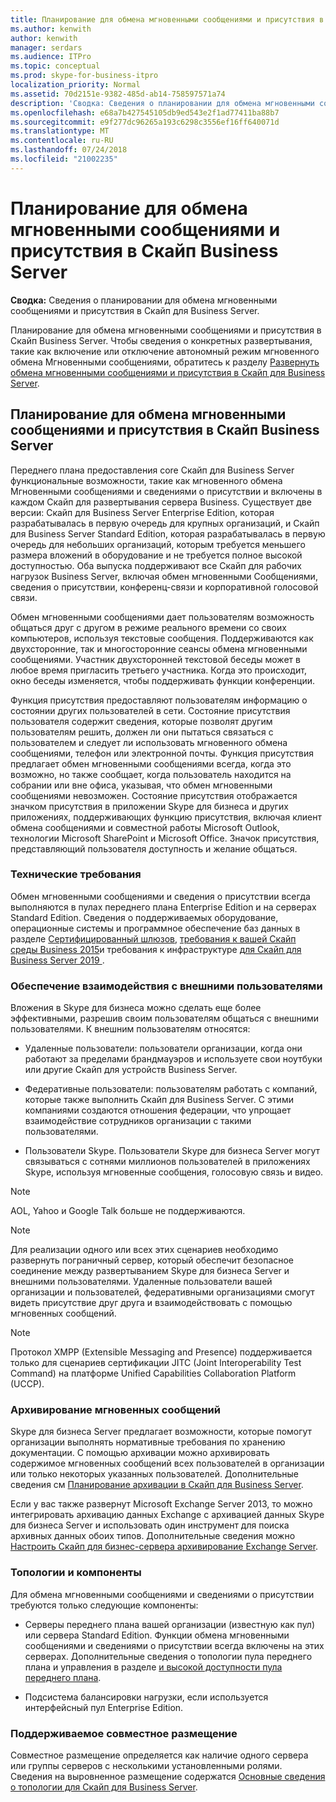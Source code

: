 ```yaml
---
title: Планирование для обмена мгновенными сообщениями и присутствия в Скайп Business Server
ms.author: kenwith
author: kenwith
manager: serdars
ms.audience: ITPro
ms.topic: conceptual
ms.prod: skype-for-business-itpro
localization_priority: Normal
ms.assetid: 70d2151e-9382-485d-ab14-758597571a74
description: 'Сводка: Сведения о планировании для обмена мгновенными сообщениями и присутствия в Скайп Business Server.'
ms.openlocfilehash: e68a7b427545105db9ed543e2f1ad77411ba88b7
ms.sourcegitcommit: e9f277dc96265a193c6298c3556ef16ff640071d
ms.translationtype: MT
ms.contentlocale: ru-RU
ms.lasthandoff: 07/24/2018
ms.locfileid: "21002235"
---
```

# <a name="plan-for-instant-messaging-and-presence-in-skype-for-business-server"></a>Планирование для обмена мгновенными сообщениями и присутствия в Скайп Business Server
 
**Сводка:** Сведения о планировании для обмена мгновенными сообщениями и присутствия в Скайп для Business Server.
  
Планирование для обмена мгновенными сообщениями и присутствия в Скайп Business Server. Чтобы сведения о конкретных развертывания, такие как включение или отключение автономный режим мгновенного обмена Мгновенными сообщениями, обратитесь к разделу [Развернуть обмена мгновенными сообщениями и присутствия в Скайп для Business Server](../deploy/im-and-presence/im-and-presence.md).
  
## <a name="plan-for-instant-messaging-and-presence-in-skype-for-business-server"></a>Планирование для обмена мгновенными сообщениями и присутствия в Скайп Business Server

Переднего плана предоставления core Скайп для Business Server функциональные возможности, такие как мгновенного обмена Мгновенными сообщениями и сведениями о присутствии и включены в каждом Скайп для развертывания сервера Business. Существует две версии: Скайп для Business Server Enterprise Edition, которая разрабатывалась в первую очередь для крупных организаций, и Скайп для Business Server Standard Edition, которая разрабатывалась в первую очередь для небольших организаций, которым требуется меньшего размера вложений в оборудование и не требуется полное высокой доступностью. Оба выпуска поддерживают все Скайп для рабочих нагрузок Business Server, включая обмен мгновенными Сообщениями, сведения о присутствии, конференц-связи и корпоративной голосовой связи.
  
Обмен мгновенными сообщениями дает пользователям возможность общаться друг с другом в режиме реального времени со своих компьютеров, используя текстовые сообщения. Поддерживаются как двухсторонние, так и многосторонние сеансы обмена мгновенными сообщениями. Участник двухсторонней текстовой беседы может в любое время пригласить третьего участника. Когда это происходит, окно беседы изменяется, чтобы поддерживать функции конференции.
  
Функция присутствия предоставляют пользователям информацию о состоянии других пользователей в сети. Состояние присутствия пользователя содержит сведения, которые позволят другим пользователям решить, должен ли они пытаться связаться с пользователем и следует ли использовать мгновенного обмена сообщениями, телефон или электронной почты. Функция присутствия предлагает обмен мгновенными сообщениями всегда, когда это возможно, но также сообщает, когда пользователь находится на собрании или вне офиса, указывая, что обмен мгновенными сообщениями невозможен. Состояние присутствия отображается значком присутствия в приложении Skype для бизнеса и других приложениях, поддерживающих функцию присутствия, включая клиент обмена сообщениями и совместной работы Microsoft Outlook, технологии Microsoft SharePoint и Microsoft Office. Значок присутствия, представляющий пользователя доступность и желание общаться. 
  
### <a name="technical-requirements"></a>Технические требования

Обмен мгновенными сообщениями и сведения о присутствии всегда выполняются в пулах переднего плана Enterprise Edition и на серверах Standard Edition. Сведения о поддерживаемых оборудование, операционные системы и программное обеспечение баз данных в разделе [Сертифицированный шлюзов](../../SfbPartnerCertification/certification/infra-gateways.md), [требования к вашей Скайп среды Business 2015](requirements-for-your-environment/requirements-for-your-environment.md)и требования к инфраструктуре [для Скайп для Business Server 2019 ](../../SfBServer2019/plan/system-requirements.md).
  
### <a name="enabling-communication-with-external-users"></a>Обеспечение взаимодействия с внешними пользователями

Вложения в Skype для бизнеса можно сделать еще более эффективными, разрешив своим пользователям общаться с внешними пользователями. К внешним пользователям относятся:
  
- Удаленные пользователи: пользователи организации, когда они работают за пределами брандмауэров и используете свои ноутбуки или другие Скайп для устройств Business Server.
    
- Федеративные пользователи: пользователям работать с компаний, которые также выполнить Скайп для Business Server. С этими компаниями создаются отношения федерации, что упрощает взаимодействие сотрудников организации с такими пользователями. 
    
- Пользователи Skype. Пользователи Skype для бизнеса Server могут связываться с сотнями миллионов пользователей в приложениях Skype, используя мгновенные сообщения, голосовую связь и видео.
    
> [!NOTE]
> AOL, Yahoo и Google Talk больше не поддерживаются. 
  
> [!NOTE]
> Для реализации одного или всех этих сценариев необходимо развернуть пограничный сервер, который обеспечит безопасное соединение между развертыванием Skype для бизнеса Server и внешними пользователями. Удаленные пользователи вашей организации и пользователей, федеративными организациями смогут видеть присутствие друг друга и взаимодействовать с помощью мгновенных сообщений. 
  
> [!NOTE]
> Протокол XMPP (Extensible Messaging and Presence) поддерживается только для сценариев сертификации JITC (Joint Interoperability Test Command) на платформе Unified Capabilities Collaboration Platform (UCCP). 
  
### <a name="archiving-im-content"></a>Архивирование мгновенных сообщений

Skype для бизнеса Server предлагает возможности, которые помогут организации выполнять нормативные требования по хранению документации. С помощью архивации можно архивировать содержимое мгновенных сообщений всех пользователей в организации или только некоторых указанных пользователей. Дополнительные сведения см [Планирование архивации в Скайп для Business Server](archiving/archiving.md). 
  
Если у вас также развернут Microsoft Exchange Server 2013, то можно интегрировать архивацию данных Exchange с архивацией данных Skype для бизнеса Server и использовать один инструмент для поиска архивных данных обоих типов. Дополнительные сведения можно [Настроить Скайп для бизнес-сервера архивирование Exchange Server](../deploy/integrate-with-exchange-server/use-exchange-archiving.md).
  
### <a name="topologies-and-components"></a>Топологии и компоненты

Для обмена мгновенными сообщениями и сведениями о присутствии требуются только следующие компоненты:
  
- Серверы переднего плана вашей организации (известную как пул) или сервера Standard Edition. Функции обмена мгновенными сообщениями и сведениями о присутствии всегда включены на этих серверах. Дополнительные сведения о топологии пула переднего плана и управления в разделе [и высокой доступности пула переднего плана](high-availability-and-disaster-recovery/high-availability.md).
    
- Подсистема балансировки нагрузки, если используется интерфейсный пул Enterprise Edition.
    
### <a name="supported-collocation"></a>Поддерживаемое совместное размещение

Совместное размещение определяется как наличие одного сервера или группы серверов с несколькими установленными ролями. Сведения на выровненное размещение содержатся [Основные сведения о топологии для Скайп для Business Server](topology-basics/topology-basics.md). 
  

